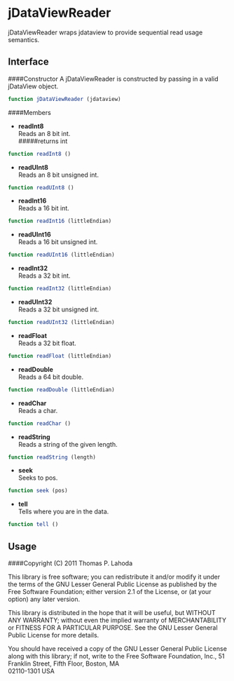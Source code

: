 jDataViewReader
===============

jDataViewReader wraps jdataview to provide sequential read usage semantics.

Interface
---------

####Constructor
A jDataViewReader is constructed by passing in a valid jDataView object.

```javascript
function jDataViewReader (jdataview)
```

####Members
+ **readInt8**  
Reads an 8 bit int.  
#####returns
int

```javascript
function readInt8 ()
```


+ **readUInt8**  
Reads an 8 bit unsigned int.  

```javascript
function readUInt8 ()
```

+ **readInt16**  
Reads a 16 bit int.

```javascript
function readInt16 (littleEndian)
```

+ **readUInt16**  
Reads a 16 bit unsigned int.

```javascript
function readUInt16 (littleEndian)
```

+ **readInt32**  
Reads a 32 bit int.

```javascript
function readInt32 (littleEndian)
```

+ **readUInt32**  
Reads a 32 bit unsigned int.

```javascript
function readUInt32 (littleEndian)
```

+ **readFloat**  
Reads a 32 bit float.

```javascript
function readFloat (littleEndian)
```

+ **readDouble**  
Reads a 64 bit double.

```javascript
function readDouble (littleEndian)
```

+ **readChar**  
Reads a char.

```javascript
function readChar ()
```

+ **readString**  
Reads a string of the given length.

```javascript
function readString (length)
```

+ **seek**  
Seeks to pos.

```javascript
function seek (pos)
```

+ **tell**  
Tells where you are in the data.

```javascript
function tell ()
```

Usage
-----


####Copyright (C) 2011 Thomas P. Lahoda

This library is free software; you can redistribute it and/or
modify it under the terms of the GNU Lesser General Public
License as published by the Free Software Foundation; either
version 2.1 of the License, or (at your option) any later version.

This library is distributed in the hope that it will be useful,
but WITHOUT ANY WARRANTY; without even the implied warranty of
MERCHANTABILITY or FITNESS FOR A PARTICULAR PURPOSE.  See the GNU
Lesser General Public License for more details.

You should have received a copy of the GNU Lesser General Public
License along with this library; if not, write to the Free Software
Foundation, Inc., 51 Franklin Street, Fifth Floor, Boston, MA  
02110-1301  USA

